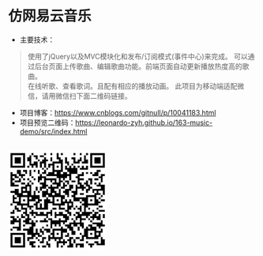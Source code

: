 # 仿网易云音乐

* 主要技术：
>使用了jQuery以及MVC模块化和发布/订阅模式(事件中心)来完成。
可以通过后台页面上传歌曲、编辑歌曲功能。前端页面自动更新播放热度高的歌曲。                                    
在线听歌、查看歌词。且配有相应的播放动画。
此项目为移动端适配微信，请用微信扫下面二维码链接。

* 项目博客：https://www.cnblogs.com/gitnull/p/10041183.html
* 项目预览二维码：https://leonardo-zyh.github.io/163-music-demo/src/index.html
<br/>
<img src="./二维码.png"></img>

